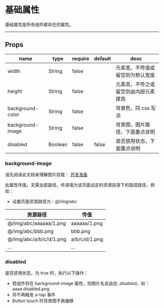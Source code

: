 # 基础属性

基础属性是所有组件都存在的属性。

---

## Props

| name             | type    | require | default | desc                                 |
| ---------------- | ------- | ------- | ------- | ------------------------------------ |
| width            | String  | false   |         | 元素宽，不传值或留空则为默认宽度     |
| height           | String  | false   |         | 元素高，不传之或留空则由内部元素撑高 |
| background-color | String  | false   |         | 背景色，同 css 写法                  |
| background-image | String  | false   |         | 背景图，图片路径，下面重点说明       |
| disabled         | Boolean | false   | false   | 是否禁用状态，下面重点说明           |

### background-image

请先阅读此文档来理解图片挂载： [开发准备](docs/require/beforeReady.md)

此属性传值，无需全部路径，传递值为该页面设定的资源目录下的路径路径，例如：

- 设置页面资源路径为：@/img/abc

| 资源路径                | 传值          |
| ----------------------- | ------------- |
| @/img/abc/aaaaaa/1.png  | aaaaaa/1.png  |
| @/img/abc/bbb.png       | bbb.png       |
| @/img/abc/a/b/c/d/1.png | a/b/c/d/1.png |
| ...                     | ...           |

### disabled

是否禁用状态，为 true 时，执行以下操作：

- 若组件存在 background-image 属性，则图片名会追加 .disabled，如：aaaa.disabled.png
- 将不再触发 a-tap 事件
- Button touch 时背景图不再偏移
